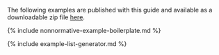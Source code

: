 The following examples are published with this guide and available as a downloadable zip file [here](downloads.html#examples).

{% include nonnormative-example-boilerplate.md %}

<!-- ================================================ -->
<!--  use this line to include an autogenerated list of all examples from the remove it if you would like to hand generate it -->

{% include example-list-generator.md %}
<!-- ================================================ -->










